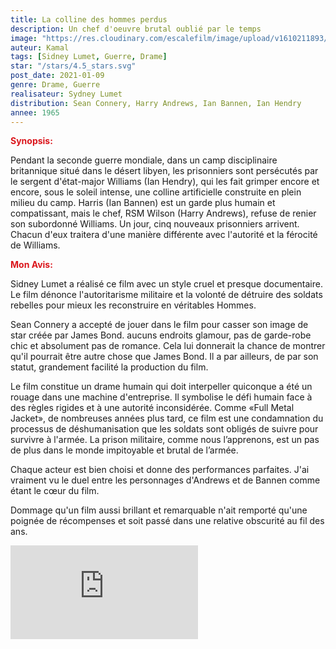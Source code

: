 ```yaml
---
title: La colline des hommes perdus
description: Un chef d'oeuvre brutal oublié par le temps
image: "https://res.cloudinary.com/escalefilm/image/upload/v1610211893/TheHill_k8jo0a.jpg"
auteur: Kamal
tags: [Sidney Lumet, Guerre, Drame]
star: "/stars/4.5_stars.svg"
post_date: 2021-01-09
genre: Drame, Guerre
realisateur: Sydney Lumet
distribution: Sean Connery, Harry Andrews, Ian Bannen, Ian Hendry
annee: 1965
---
```

<span style="color:#db161c">**Synopsis:**</span>

Pendant la seconde guerre mondiale, dans un camp disciplinaire britannique situé dans le désert libyen, les prisonniers sont persécutés par le sergent d'état-major Williams (Ian Hendry), qui les fait grimper encore et encore, sous le soleil intense, une colline artificielle construite en plein milieu du camp. Harris (Ian Bannen) est un garde plus humain et compatissant, mais le chef, RSM Wilson (Harry Andrews), refuse de renier son subordonné Williams. Un jour, cinq nouveaux prisonniers arrivent. Chacun d'eux traitera d'une manière différente avec l'autorité et la férocité de Williams.

<span style="color:#db161c">**Mon Avis:**</span>

Sidney Lumet a réalisé ce film avec un style cruel et presque documentaire. Le film dénonce l'autoritarisme militaire et la volonté de détruire des soldats rebelles pour mieux les reconstruire en véritables Hommes. 

Sean Connery a accepté de jouer dans le film pour casser son image de star créée par James Bond. aucuns endroits glamour, pas de garde-robe chic et absolument pas de romance. Cela lui donnerait la chance de montrer qu'il pourrait être autre chose que James Bond. Il a par ailleurs, de par son statut, grandement facilité la production du film.

Le film constitue un drame humain qui doit interpeller quiconque a été un rouage dans une machine d'entreprise. Il symbolise le défi humain face à des règles rigides et à une autorité inconsidérée. Comme «Full Metal Jacket», de nombreuses années plus tard, ce film est une condamnation du processus de déshumanisation que les soldats sont obligés de suivre pour survivre à l'armée. La prison militaire, comme nous l’apprenons, est un pas de plus dans le monde impitoyable et brutal de l’armée.

Chaque acteur est bien choisi et donne des performances parfaites. J'ai vraiment vu le duel entre les personnages d'Andrews et de Bannen comme étant le cœur du film.

Dommage qu'un film aussi brillant et remarquable n'ait remporté qu'une poignée de récompenses et soit passé dans une relative obscurité au fil des ans.

<div>
    <iframe src="https://www.youtube.com/embed/VRZCvG3_RNI" frameborder="0" allow="accelerometer; autoplay; clipboard-write; encrypted-media; gyroscope; picture-in-picture" allowfullscreen></iframe>
</div>